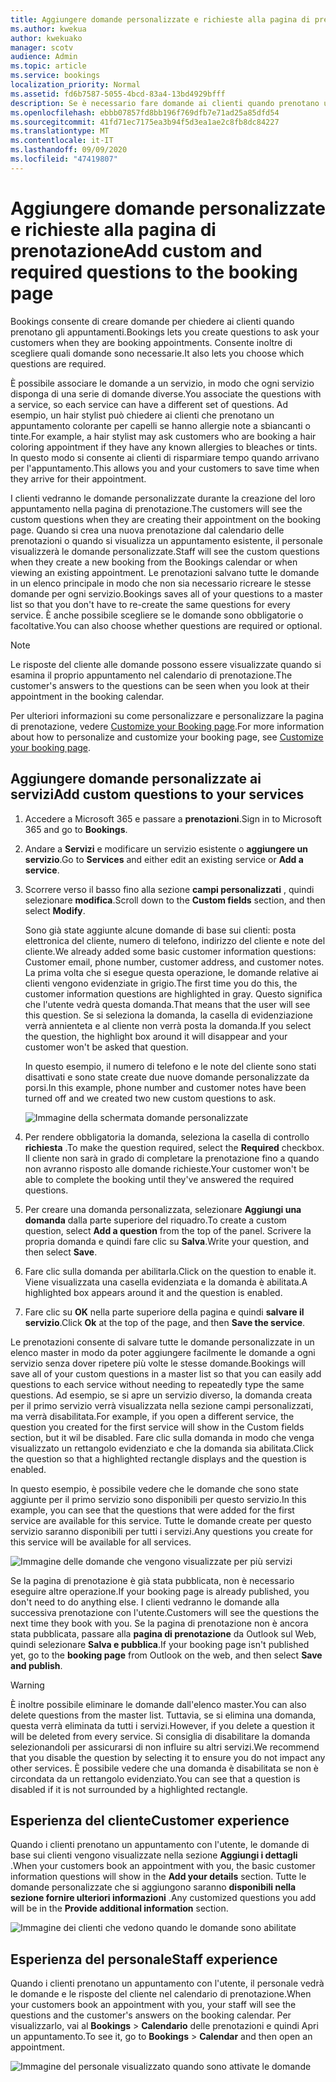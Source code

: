 ```yaml
---
title: Aggiungere domande personalizzate e richieste alla pagina di prenotazione
ms.author: kwekua
author: kwekuako
manager: scotv
audience: Admin
ms.topic: article
ms.service: bookings
localization_priority: Normal
ms.assetid: fd6b7587-5055-4bcd-83a4-13bd4929bfff
description: Se è necessario fare domande ai clienti quando prenotano un appuntamento con l'utente online, è possibile aggiungere domande e domande richieste alla pagina di prenotazione.
ms.openlocfilehash: ebbb07857fd8bb196f769dfb7e71ad25a85dfd54
ms.sourcegitcommit: 41fd71ec7175ea3b94f5d3ea1ae2c8fb8dc84227
ms.translationtype: MT
ms.contentlocale: it-IT
ms.lasthandoff: 09/09/2020
ms.locfileid: "47419807"
---
```

# <a name="add-custom-and-required-questions-to-the-booking-page"></a><span data-ttu-id="f565f-103">Aggiungere domande personalizzate e richieste alla pagina di prenotazione</span><span class="sxs-lookup"><span data-stu-id="f565f-103">Add custom and required questions to the booking page</span></span>

<span data-ttu-id="f565f-104">Bookings consente di creare domande per chiedere ai clienti quando prenotano gli appuntamenti.</span><span class="sxs-lookup"><span data-stu-id="f565f-104">Bookings lets you create questions to ask your customers when they are booking appointments.</span></span> <span data-ttu-id="f565f-105">Consente inoltre di scegliere quali domande sono necessarie.</span><span class="sxs-lookup"><span data-stu-id="f565f-105">It also lets you choose which questions are required.</span></span>

<span data-ttu-id="f565f-106">È possibile associare le domande a un servizio, in modo che ogni servizio disponga di una serie di domande diverse.</span><span class="sxs-lookup"><span data-stu-id="f565f-106">You associate the questions with a service, so each service can have a different set of questions.</span></span> <span data-ttu-id="f565f-107">Ad esempio, un hair stylist può chiedere ai clienti che prenotano un appuntamento colorante per capelli se hanno allergie note a sbiancanti o tinte.</span><span class="sxs-lookup"><span data-stu-id="f565f-107">For example, a hair stylist may ask customers who are booking a hair coloring appointment if they have any known allergies to bleaches or tints.</span></span> <span data-ttu-id="f565f-108">In questo modo si consente ai clienti di risparmiare tempo quando arrivano per l'appuntamento.</span><span class="sxs-lookup"><span data-stu-id="f565f-108">This allows you and your customers to save time when they arrive for their appointment.</span></span>

<span data-ttu-id="f565f-109">I clienti vedranno le domande personalizzate durante la creazione del loro appuntamento nella pagina di prenotazione.</span><span class="sxs-lookup"><span data-stu-id="f565f-109">The customers will see the custom questions when they are creating their appointment on the booking page.</span></span> <span data-ttu-id="f565f-110">Quando si crea una nuova prenotazione dal calendario delle prenotazioni o quando si visualizza un appuntamento esistente, il personale visualizzerà le domande personalizzate.</span><span class="sxs-lookup"><span data-stu-id="f565f-110">Staff will see the custom questions when they create a new booking from the Bookings calendar or when viewing an existing appointment.</span></span> <span data-ttu-id="f565f-111">Le prenotazioni salvano tutte le domande in un elenco principale in modo che non sia necessario ricreare le stesse domande per ogni servizio.</span><span class="sxs-lookup"><span data-stu-id="f565f-111">Bookings saves all of your questions to a master list so that you don't have to re-create the same questions for every service.</span></span> <span data-ttu-id="f565f-112">È anche possibile scegliere se le domande sono obbligatorie o facoltative.</span><span class="sxs-lookup"><span data-stu-id="f565f-112">You can also choose whether questions are required or optional.</span></span>

> [!NOTE]
> <span data-ttu-id="f565f-113">Le risposte del cliente alle domande possono essere visualizzate quando si esamina il proprio appuntamento nel calendario di prenotazione.</span><span class="sxs-lookup"><span data-stu-id="f565f-113">The customer's answers to the questions can be seen when you look at their appointment in the booking calendar.</span></span>

<span data-ttu-id="f565f-114">Per ulteriori informazioni su come personalizzare e personalizzare la pagina di prenotazione, vedere [Customize your Booking page](customize-booking-page.md).</span><span class="sxs-lookup"><span data-stu-id="f565f-114">For more information about how to personalize and customize your booking page, see [Customize your booking page](customize-booking-page.md).</span></span>

## <a name="add-custom-questions-to-your-services"></a><span data-ttu-id="f565f-115">Aggiungere domande personalizzate ai servizi</span><span class="sxs-lookup"><span data-stu-id="f565f-115">Add custom questions to your services</span></span>

1. <span data-ttu-id="f565f-116">Accedere a Microsoft 365 e passare a **prenotazioni**.</span><span class="sxs-lookup"><span data-stu-id="f565f-116">Sign in to Microsoft 365 and go to **Bookings**.</span></span>

1. <span data-ttu-id="f565f-117">Andare a **Servizi** e modificare un servizio esistente o **aggiungere un servizio**.</span><span class="sxs-lookup"><span data-stu-id="f565f-117">Go to **Services** and either edit an existing service or **Add a service**.</span></span>

1. <span data-ttu-id="f565f-118">Scorrere verso il basso fino alla sezione **campi personalizzati** , quindi selezionare **modifica**.</span><span class="sxs-lookup"><span data-stu-id="f565f-118">Scroll down to the **Custom fields** section, and then select **Modify**.</span></span>

   <span data-ttu-id="f565f-119">Sono già state aggiunte alcune domande di base sui clienti: posta elettronica del cliente, numero di telefono, indirizzo del cliente e note del cliente.</span><span class="sxs-lookup"><span data-stu-id="f565f-119">We already added some basic customer information questions: Customer email, phone number, customer address, and customer notes.</span></span> <span data-ttu-id="f565f-120">La prima volta che si esegue questa operazione, le domande relative ai clienti vengono evidenziate in grigio.</span><span class="sxs-lookup"><span data-stu-id="f565f-120">The first time you do this, the customer information questions are highlighted in gray.</span></span> <span data-ttu-id="f565f-121">Questo significa che l'utente vedrà questa domanda.</span><span class="sxs-lookup"><span data-stu-id="f565f-121">That means that the user will see this question.</span></span> <span data-ttu-id="f565f-122">Se si seleziona la domanda, la casella di evidenziazione verrà annienteta e al cliente non verrà posta la domanda.</span><span class="sxs-lookup"><span data-stu-id="f565f-122">If you select the question, the highlight box around it will disappear and your customer won't be asked that question.</span></span>

   <span data-ttu-id="f565f-123">In questo esempio, il numero di telefono e le note del cliente sono stati disattivati e sono state create due nuove domande personalizzate da porsi.</span><span class="sxs-lookup"><span data-stu-id="f565f-123">In this example, phone number and customer notes have been turned off and we created two new custom questions to ask.</span></span>

   ![Immagine della schermata domande personalizzate](../media/bookings-questions-custom-fields.png)

1. <span data-ttu-id="f565f-125">Per rendere obbligatoria la domanda, seleziona la casella di controllo **richiesta** .</span><span class="sxs-lookup"><span data-stu-id="f565f-125">To make the question required, select the **Required** checkbox.</span></span> <span data-ttu-id="f565f-126">Il cliente non sarà in grado di completare la prenotazione fino a quando non avranno risposto alle domande richieste.</span><span class="sxs-lookup"><span data-stu-id="f565f-126">Your customer won't be able to complete the booking until they've answered the required questions.</span></span>

1. <span data-ttu-id="f565f-127">Per creare una domanda personalizzata, selezionare **Aggiungi una domanda** dalla parte superiore del riquadro.</span><span class="sxs-lookup"><span data-stu-id="f565f-127">To create a custom question, select **Add a question** from the top of the panel.</span></span> <span data-ttu-id="f565f-128">Scrivere la propria domanda e quindi fare clic su **Salva**.</span><span class="sxs-lookup"><span data-stu-id="f565f-128">Write your question, and then select **Save**.</span></span>

1. <span data-ttu-id="f565f-129">Fare clic sulla domanda per abilitarla.</span><span class="sxs-lookup"><span data-stu-id="f565f-129">Click on the question to enable it.</span></span> <span data-ttu-id="f565f-130">Viene visualizzata una casella evidenziata e la domanda è abilitata.</span><span class="sxs-lookup"><span data-stu-id="f565f-130">A highlighted box appears around it and the question is enabled.</span></span>

1. <span data-ttu-id="f565f-131">Fare clic su **OK** nella parte superiore della pagina e quindi **salvare il servizio**.</span><span class="sxs-lookup"><span data-stu-id="f565f-131">Click **Ok** at the top of the page, and then **Save the service**.</span></span>

<span data-ttu-id="f565f-132">Le prenotazioni consente di salvare tutte le domande personalizzate in un elenco master in modo da poter aggiungere facilmente le domande a ogni servizio senza dover ripetere più volte le stesse domande.</span><span class="sxs-lookup"><span data-stu-id="f565f-132">Bookings will save all of your custom questions in a master list so that you can easily add questions to each service without needing to repeatedly type the same questions.</span></span> <span data-ttu-id="f565f-133">Ad esempio, se si apre un servizio diverso, la domanda creata per il primo servizio verrà visualizzata nella sezione campi personalizzati, ma verrà disabilitata.</span><span class="sxs-lookup"><span data-stu-id="f565f-133">For example, if you open a different service, the question you created for the first service will show in the Custom fields section, but it wil be disabled.</span></span> <span data-ttu-id="f565f-134">Fare clic sulla domanda in modo che venga visualizzato un rettangolo evidenziato e che la domanda sia abilitata.</span><span class="sxs-lookup"><span data-stu-id="f565f-134">Click the question so that a highlighted rectangle displays and the question is enabled.</span></span>

<span data-ttu-id="f565f-135">In questo esempio, è possibile vedere che le domande che sono state aggiunte per il primo servizio sono disponibili per questo servizio.</span><span class="sxs-lookup"><span data-stu-id="f565f-135">In this example, you can see that the questions that were added for the first service are available for this service.</span></span> <span data-ttu-id="f565f-136">Tutte le domande create per questo servizio saranno disponibili per tutti i servizi.</span><span class="sxs-lookup"><span data-stu-id="f565f-136">Any questions you create for this service will be available for all services.</span></span>

   ![Immagine delle domande che vengono visualizzate per più servizi](../media/bookings-questions-services.png)

<span data-ttu-id="f565f-138">Se la pagina di prenotazione è già stata pubblicata, non è necessario eseguire altre operazione.</span><span class="sxs-lookup"><span data-stu-id="f565f-138">If your booking page is already published, you don't need to do anything else.</span></span> <span data-ttu-id="f565f-139">I clienti vedranno le domande alla successiva prenotazione con l'utente.</span><span class="sxs-lookup"><span data-stu-id="f565f-139">Customers will see the questions the next time they book with you.</span></span> <span data-ttu-id="f565f-140">Se la pagina di prenotazione non è ancora stata pubblicata, passare alla **pagina di prenotazione** da Outlook sul Web, quindi selezionare **Salva e pubblica**.</span><span class="sxs-lookup"><span data-stu-id="f565f-140">If your booking page isn't published yet, go to the **booking page** from Outlook on the web, and then select **Save and publish**.</span></span>

> [!WARNING]
> <span data-ttu-id="f565f-141">È inoltre possibile eliminare le domande dall'elenco master.</span><span class="sxs-lookup"><span data-stu-id="f565f-141">You can also delete questions from the master list.</span></span> <span data-ttu-id="f565f-142">Tuttavia, se si elimina una domanda, questa verrà eliminata da tutti i servizi.</span><span class="sxs-lookup"><span data-stu-id="f565f-142">However, if you delete a question it will be deleted from every service.</span></span> <span data-ttu-id="f565f-143">Si consiglia di disabilitare la domanda selezionandoli per assicurarsi di non influire su altri servizi.</span><span class="sxs-lookup"><span data-stu-id="f565f-143">We recommend that you disable the question by selecting it to ensure you do not impact any other services.</span></span> <span data-ttu-id="f565f-144">È possibile vedere che una domanda è disabilitata se non è circondata da un rettangolo evidenziato.</span><span class="sxs-lookup"><span data-stu-id="f565f-144">You can see that a question is disabled if it is not surrounded by a highlighted rectangle.</span></span>

## <a name="customer-experience"></a><span data-ttu-id="f565f-145">Esperienza del cliente</span><span class="sxs-lookup"><span data-stu-id="f565f-145">Customer experience</span></span>

<span data-ttu-id="f565f-146">Quando i clienti prenotano un appuntamento con l'utente, le domande di base sui clienti vengono visualizzate nella sezione **Aggiungi i dettagli** .</span><span class="sxs-lookup"><span data-stu-id="f565f-146">When your customers book an appointment with you, the basic customer information questions will show in the **Add your details** section.</span></span> <span data-ttu-id="f565f-147">Tutte le domande personalizzate che si aggiungono saranno **disponibili nella sezione fornire ulteriori informazioni** .</span><span class="sxs-lookup"><span data-stu-id="f565f-147">Any customized questions you add will be in the **Provide additional information** section.</span></span>

![Immagine dei clienti che vedono quando le domande sono abilitate](../media/bookings-questions-customer.png)

## <a name="staff-experience"></a><span data-ttu-id="f565f-149">Esperienza del personale</span><span class="sxs-lookup"><span data-stu-id="f565f-149">Staff experience</span></span>

<span data-ttu-id="f565f-150">Quando i clienti prenotano un appuntamento con l'utente, il personale vedrà le domande e le risposte del cliente nel calendario di prenotazione.</span><span class="sxs-lookup"><span data-stu-id="f565f-150">When your customers book an appointment with you, your staff will see the questions and the customer's answers on the booking calendar.</span></span> <span data-ttu-id="f565f-151">Per visualizzarlo, vai al **Bookings** \> **Calendario** delle prenotazioni e quindi Apri un appuntamento.</span><span class="sxs-lookup"><span data-stu-id="f565f-151">To see it, go to **Bookings** \> **Calendar** and then open an appointment.</span></span>

![Immagine del personale visualizzato quando sono attivate le domande](../media/bookings-questions-staff.png)
